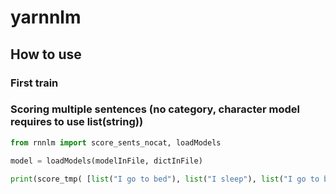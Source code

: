 # yarnnlm


## How to use

### First train

### Scoring multiple sentences (no category, character model requires to use list(string))
```python
from rnnlm import score_sents_nocat, loadModels

model = loadModels(modelInFile, dictInFile)

print(score_tmp( [list("I go to bed"), list("I sleep"), list("I go to bed")], model))
```

